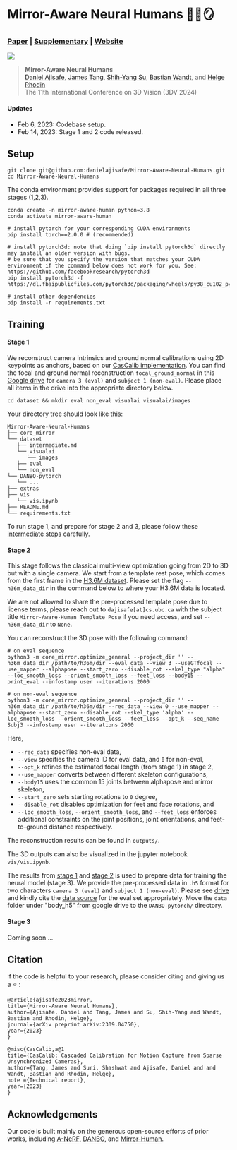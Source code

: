 # Mirror-Aware Neural Humans 🏃🏻🪞

### [Paper](https://arxiv.org/abs/2309.04750) | [Supplementary](https://danielajisafe.github.io/mirror-aware-neural-humans/docs/Supp.pdf) | [Website](https://danielajisafe.github.io/mirror-aware-neural-humans/) 
![](imgs/front.png)
>**Mirror-Aware Neural Humans**\
>[Daniel Ajisafe](https://danielajisafe.github.io/), [James Tang](https://www.linkedin.com/in/james-tang-279332196/?originalSubdomain=ca), [Shih-Yang Su](https://lemonatsu.github.io/), [Bastian Wandt](https://bastianwandt.de/), and [Helge Rhodin](http://helge.rhodin.de/)\
>The 11th International Conference on 3D Vision (3DV 2024)

#### Updates
- Feb 6, 2023: Codebase setup.
- Feb 14, 2023: Stage 1 and 2 code released.

## Setup
```
git clone git@github.com:danielajisafe/Mirror-Aware-Neural-Humans.git
cd Mirror-Aware-Neural-Humans
```
The conda environment provides support for packages required in all three stages (1,2,3).
```
conda create -n mirror-aware-human python=3.8
conda activate mirror-aware-human

# install pytorch for your corresponding CUDA environments
pip install torch==2.0.0 # (recommended)

# install pytorch3d: note that doing `pip install pytorch3d` directly may install an older version with bugs.
# be sure that you specify the version that matches your CUDA environment if the command below does not work for you. See: https://github.com/facebookresearch/pytorch3d
pip install pytorch3d -f https://dl.fbaipublicfiles.com/pytorch3d/packaging/wheels/py38_cu102_pyt190/download.html

# install other dependencies
pip install -r requirements.txt
```

## Training

#### Stage 1 

We reconstruct camera intrinsics and ground normal calibrations using 2D keypoints as anchors, based on our [CasCalib implementation](https://github.com/tangytoby/CasCalib/tree/main). You can find the focal and ground normal reconstruction ```focal_ground_normal``` in this [Google drive](https://drive.google.com/drive/folders/1hTA1BKX63UeulJUixS1vo8hLqsbpX2AA?usp=sharing) for ```camera 3 (eval)``` and ```subject 1 (non-eval)```. Please place all items in the drive into the appropriate directory below. 

```
cd dataset && mkdir eval non_eval visualai visualai/images
```

Your directory tree should look like this:
```
Mirror-Aware-Neural-Humans
├── core_mirror
└── dataset
   ├── intermediate.md 
   └── visualai
      └── images
   ├── eval
   └── non_eval
└── DANBO-pytorch
   └── ...
├── extras
├── vis
   └── vis.ipynb
├── README.md
└── requirements.txt
```

<!-- ```
Mirror-Aware-Neural-Humans
├── core_mirror
├── dataset
   ├── intermediate.md 
   ├── zju-m-seq1
      ├── images
      └── ...
   ├── visualai
      └── images
   ├── eval
   ├── non_eval
   └──calibration
      ├── Cam3
      └── Subj3
├── outputs
├── smpl_files
├── models
├── README.md
└── environment.yml
└── requirements.txt
``` -->

To run stage 1, and prepare for stage 2 and 3, please follow these [intermediate steps](https://github.com/danielajisafe/Mirror-Aware-Neural-Humans/blob/code_release/dataset/intermediate.md) carefully.


#### Stage 2

This stage follows the classical multi-view optimization going from 2D to 3D but with a single camera. We start from a template rest pose, which comes from the first frame in the [H3.6M dataset](http://vision.imar.ro/human3.6m/description.php). Please set the flag ```--h36m_data_dir``` in the command below to where your H3.6M data is located. 

We are not allowed to share the pre-processed template pose due to license terms, please reach out to ```dajisafe[at]cs.ubc.ca``` with the subject title ```Mirror-Aware-Human Template Pose``` if you need access, and set ```--h36m_data_dir``` to ```None```.

You can reconstruct the 3D pose with the following command:
```
# on eval sequence
python3 -m core_mirror.optimize_general --project_dir '' --h36m_data_dir /path/to/h36m/dir --eval_data --view 3 --useGTfocal --use_mapper --alphapose --start_zero --disable_rot --skel_type "alpha" --loc_smooth_loss --orient_smooth_loss --feet_loss --body15 --print_eval --infostamp user --iterations 2000

# on non-eval sequence
python3 -m core_mirror.optimize_general --project_dir '' --h36m_data_dir /path/to/h36m/dir --rec_data --view 0 --use_mapper --alphapose --start_zero --disable_rot --skel_type 'alpha' --loc_smooth_loss --orient_smooth_loss --feet_loss --opt_k --seq_name Subj3 --infostamp user --iterations 2000
```

Here, 
- ```--rec_data``` specifies non-eval data, 
- ```--view``` specifies the camera ID for eval data, and ```0``` for non-eval, 
- ```--opt_k``` refines the estimated focal length (from stage 1) in stage 2, 
- ```--use_mapper``` converts between different skeleton configurations, 
- ```--body15``` uses the common 15 joints between alphapose and mirror skeleton, 
- ```--start_zero``` sets starting rotations to ```0``` degree,
- ```--disable_rot``` disables optimization for feet and face rotations, and
- ```--loc_smooth_loss```, ```--orient_smooth_loss```, and ```--feet_loss``` enforces additional constraints on the joint positions, joint orientations, and feet-to-ground distance respectively.

The reconstruction results can be found in `outputs/`.
	
The 3D outputs can also be visualized in the jupyter notebook ```vis/vis.ipynb```.

The results from [stage 1]() and [stage 2]() is used to prepare data for training the neural model (stage 3). We provide the pre-processed data in ```.h5``` format for two characters ```camera 3 (eval)``` and ```subject 1 (non-eval)```. Please see [drive](https://drive.google.com/drive/folders/1hTA1BKX63UeulJUixS1vo8hLqsbpX2AA?usp=sharing) and kindly cite the [data source](https://github.com/zju3dv/Mirrored-Human/) for the eval set appropriately.  Move the ```data``` folder under "body_h5" from google drive to the ```DANBO-pytorch/``` directory.

#### Stage 3

Coming soon ...


## Citation
if the code is helpful to your research, please consider citing and giving us a ⭐ :
```
@article{ajisafe2023mirror,
title={Mirror-Aware Neural Humans},
author={Ajisafe, Daniel and Tang, James and Su, Shih-Yang and Wandt, Bastian and Rhodin, Helge},
journal={arXiv preprint arXiv:2309.04750},
year={2023}
}
```
```
@misc{CasCalib,a@1
title={CasCalib: Cascaded Calibration for Motion Capture from Sparse Unsynchronized Cameras},
author={Tang, James and Suri, Shashwat and Ajisafe, Daniel and and Wandt, Bastian and Rhodin, Helge},
note ={Technical report},
year={2023}
}
```

## Acknowledgements
Our code is built mainly on the generous open-source efforts of prior works, including [A-NeRF](https://github.com/LemonATsu/A-NeRF), [DANBO](https://github.com/LemonATsu/DANBO-pytorch), and [Mirror-Human](https://github.com/zju3dv/Mirrored-Human).
